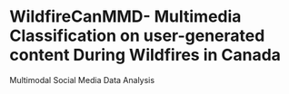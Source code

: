 # WildfireCanMMD- Multimedia Classification on user-generated content During Wildfires in Canada
Multimodal Social Media Data Analysis

